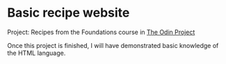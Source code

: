 # Basic recipe website

Project: Recipes from the Foundations course in [The Odin Project](https://www.theodinproject.com/lessons/foundations-recipes)

Once this project is finished, I will have demonstrated basic knowledge of the HTML language.
